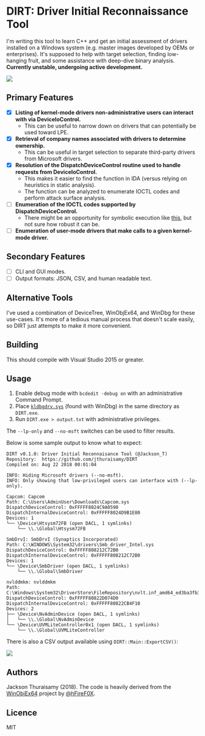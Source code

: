 # DIRT: Driver Initial Reconnaissance Tool

I'm writing this tool to learn C++ and get an initial assessment of drivers installed on a Windows system (e.g. master images developed by OEMs or enterprises). It's supposed to help with target selection, finding low-hanging fruit, and some assistance with deep-dive binary analysis. **Currently unstable, undergoing active development.**

[![](https://ci.appveyor.com/api/projects/status/github/jthuraisamy/DIRT?branch=master&svg=true&passingText=Download)](https://ci.appveyor.com/project/jthuraisamy/dirt/build/artifacts)

## Primary Features

- [x] **Listing of kernel-mode drivers non-administrative users can interact with via DeviceIoControl.**
  - This can be useful to narrow down on drivers that can potentially be used toward LPE.
- [x] **Retrieval of company names associated with drivers to determine ownership.**
  - This can be useful in target selection to separate third-party drivers from Microsoft drivers.
- [x] **Resolution of the DispatchDeviceControl routine used to handle requests from DeviceIoControl.**
  - This makes it easier to find the function in IDA (versus relying on heuristics in static analysis).
  - The function can be analyzed to enumerate IOCTL codes and perform attack surface analysis.
- [ ] **Enumeration of the IOCTL codes supported by DispatchDeviceControl.**
  - There might be an opportunity for symbolic execution like [this](http://jackson.thuraisamy.me/pyexz3-hevd.html), but not sure how robust it can be.
- [ ] **Enumeration of user-mode drivers that make calls to a given kernel-mode driver.**

## Secondary Features

- [ ] CLI and GUI modes.
- [ ] Output formats: JSON, CSV, and human readable text.

## Alternative Tools

I've used a combination of DeviceTree, WinObjEx64, and WinDbg for these use-cases. It's more of a tedious manual process that doesn't scale easily, so DIRT just attempts to make it more convenient.

## Building

This should compile with Visual Studio 2015 or greater.

## Usage

1. Enable debug mode with `bcdedit -debug on` with an administrative Command Prompt.
2. Place [`kldbgdrv.sys`](https://github.com/hfiref0x/WinObjEx64/raw/master/Source/drvstore/kldbgdrv.sys) (found with WinDbg) in the same directory as `DIRT.exe`.
3. Run `DIRT.exe > output.txt` with administrative privileges.

The `--lp-only` and `--no-msft` switches can be used to filter results.

Below is some sample output to know what to expect:

```
DIRT v0.1.0: Driver Initial Reconnaisance Tool (@Jackson_T)
Repository:  https://github.com/jthuraisamy/DIRT
Compiled on: Aug 22 2018 00:01:04

INFO: Hiding Microsoft drivers (--no-msft).
INFO: Only showing that low-privileged users can interface with (--lp-only).

Capcom: Capcom
Path: C:\Users\AdminUser\Downloads\Capcom.sys
DispatchDeviceControl: 0xFFFFF8024C9A0590
DispatchInternalDeviceControl: 0xFFFFF8024D9B1E80
Devices: 1
└── \Device\Htsysm72FB (open DACL, 1 symlinks)
    └── \\.\Global\Htsysm72FB

SmbDrvI: SmbDrvI (Synaptics Incorporated)
Path: C:\WINDOWS\System32\drivers\Smb_driver_Intel.sys
DispatchDeviceControl: 0xFFFFF808212C72B0
DispatchInternalDeviceControl: 0xFFFFF808212C72B0
Devices: 1
└── \Device\SmbDriver (open DACL, 1 symlinks)
    └── \\.\Global\SmbDriver

nvlddmkm: nvlddmkm
Path: C:\Windows\System32\DriverStore\FileRepository\nvlt.inf_amd64_ed3ba3fb30d4dd86\nvlddmkm.sys
DispatchDeviceControl: 0xFFFFF80822D074D0
DispatchInternalDeviceControl: 0xFFFFF80822CB4F10
Devices: 2
├── \Device\NvAdminDevice (open DACL, 1 symlinks)
│   └── \\.\Global\NvAdminDevice
└── \Device\UVMLiteController0x1 (open DACL, 1 symlinks)
    └── \\.\Global\UVMLiteController
```

There is also a CSV output available using `DIRT::Main::ExportCSV()`:

![](https://i.imgur.com/lTefDUR.png)

## Authors

Jackson Thuraisamy (2018). The code is heavily derived from the [WinObjEx64](https://github.com/hfiref0x/WinObjEx64) project by [@hFireF0X](https://twitter.com/hfiref0x?lang=en).

## Licence

MIT

